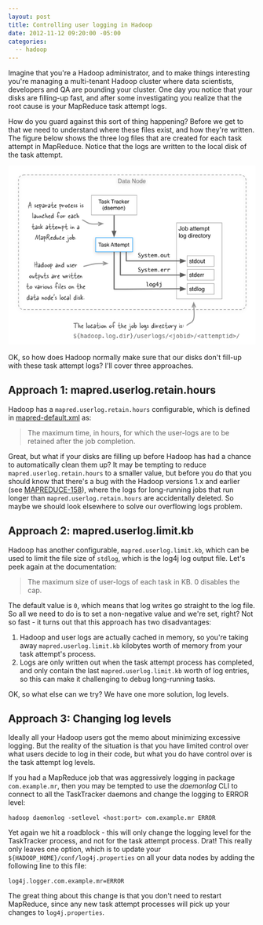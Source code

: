 ```yaml
---
layout: post
title: Controlling user logging in Hadoop
date: 2012-11-12 09:20:00 -05:00
categories:
  -- hadoop
---
```


Imagine that you're a Hadoop administrator, and to make things  interesting you're managing a
multi-tenant Hadoop cluster where data scientists, developers and QA
are pounding your cluster. One day you notice that your disks are filling-up fast,
and after some investigating you realize that the root cause is your MapReduce task attempt logs.

How do you guard against this sort of thing happening? Before we get to that we need to understand
where these files exist, and how they're written. The figure below shows the three log files that
are created for each task attempt in MapReduce. Notice that the logs are written to the local disk of the
task attempt.

![parition](/images/hadoop-task-logs-location.png)

OK, so how does Hadoop normally make sure that our disks don't fill-up with these task attempt logs?
I'll cover three approaches.

## Approach 1: mapred.userlog.retain.hours


Hadoop has a `mapred.userlog.retain.hours` configurable, which is defined
in [mapred-default.xml](http://hadoop.apache.org/docs/r1.0.3/mapred-default.html) as:

> The maximum time, in hours, for which the user-logs are to be retained after the job completion.

Great, but what if your disks are filling up before Hadoop has had a chance to automatically clean them
up? It may be tempting to reduce `mapred.userlog.retain.hours` to a smaller value, but before you
do that you should know that there's a bug with the Hadoop versions 1.x and earlier
(see [MAPREDUCE-158](https://issues.apache.org/jira/browse/MAPREDUCE-158)), where the logs
for long-running jobs that run longer than `mapred.userlog.retain.hours` are accidentally deleted.
So maybe we should look elsewhere to solve our overflowing logs problem.

## Approach 2: mapred.userlog.limit.kb

Hadoop has another configurable, `mapred.userlog.limit.kb`, which can be used to limit the file
size of `stdlog`, which is the log4j log output file. Let's peek again at the documentation:

> The maximum size of user-logs of each task in KB. 0 disables the cap.

The default value is `0`, which means that log writes go straight to the log file. So all we need to
do is to set a non-negative value and we're set, right? Not so fast - it turns out that this
approach has two disadvantages:

1. Hadoop and user logs are actually cached in memory, so you're taking away
`mapred.userlog.limit.kb` kilobytes worth of memory from your task attempt's process.
2. Logs are only written out when the task attempt process has completed, and only contain the last
`mapred.userlog.limit.kb` worth of log entries, so this can make it challenging to debug long-running
tasks.

OK, so what else can we try? We have one more solution, log levels.

## Approach 3: Changing log levels

Ideally all your Hadoop users got the memo about minimizing excessive logging. But the reality of
the situation is that you have limited control over what users decide to log in their code, but
what you do have control over is the task attempt log levels.

If you had a MapReduce job that was aggressively logging in package `com.example.mr`, then you may
be tempted to use the _daemonlog_ CLI to connect to all the TaskTracker daemons and change the
logging to ERROR level:

    hadoop daemonlog -setlevel <host:port> com.example.mr ERROR

Yet again we hit a roadblock - this will only change the logging level for the TaskTracker process,
and not for the task attempt process. Drat! This really only leaves one option, which is to update your
`${HADOOP_HOME}/conf/log4j.properties` on all your data nodes by adding the following line to this
file:

    log4j.logger.com.example.mr=ERROR

The great thing about this change is
that you don't need to restart MapReduce, since any new task attempt processes will pick up your changes to
`log4j.properties`.
